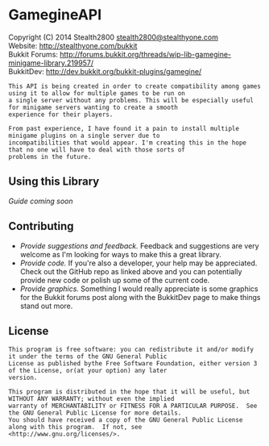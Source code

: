 GamegineAPI
===
Copyright (C) 2014 Stealth2800 <stealth2800@stealthyone.com> <br />
Website: <http://stealthyone.com/bukkit> <br />
Bukkit Forums: <http://forums.bukkit.org/threads/wip-lib-gamegine-minigame-library.219957/> <br />
BukkitDev: <http://dev.bukkit.org/bukkit-plugins/gamegine/> <br />

    This API is being created in order to create compatibility among games using it to allow for multiple games to be run on
    a single server without any problems. This will be especially useful for minigame servers wanting to create a smooth
    experience for their players.

    From past experience, I have found it a pain to install multiple minigame plugins on a single server due to
    incompatibilities that would appear. I'm creating this in the hope that no one will have to deal with those sorts of
    problems in the future.

## Using this Library

_Guide coming soon_

## Contributing

- _Provide suggestions and feedback._ Feedback and suggestions are very welcome as I'm looking for ways to make this a
  great library.
- _Provide code._ If you're also a developer, your help may be appreciated. Check out the GitHub repo as linked above
  and you can potentially provide new code or polish up some of the current code.
- _Provide graphics._ Something I would really appreciate is some graphics for the Bukkit forums post along with the
  BukkitDev page to make things stand out more.

## License
    This program is free software: you can redistribute it and/or modify it under the terms of the GNU General Public
    License as published bythe Free Software Foundation, either version 3 of the License, or(at your option) any later
    version.

    This program is distributed in the hope that it will be useful, but WITHOUT ANY WARRANTY; without even the implied
    warranty of MERCHANTABILITY or FITNESS FOR A PARTICULAR PURPOSE.  See the GNU General Public License for more details.
    You should have received a copy of the GNU General Public License along with this program.  If not, see
    <http://www.gnu.org/licenses/>.